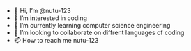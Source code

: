 - 👋 Hi, I’m @nutu-123
- 👀 I’m interested in coding
- 🌱 I’m currently learning computer science engineering
- 💞️ I’m looking to collaborate on diffrent languages of coding
- 📫 How to reach me nutu-123

<!---
nutu-123/nutu-123 is a ✨ special ✨ repository because its `README.md` (this file) appears on your GitHub profile.
You can click the Preview link to take a look at your changes.
--->
